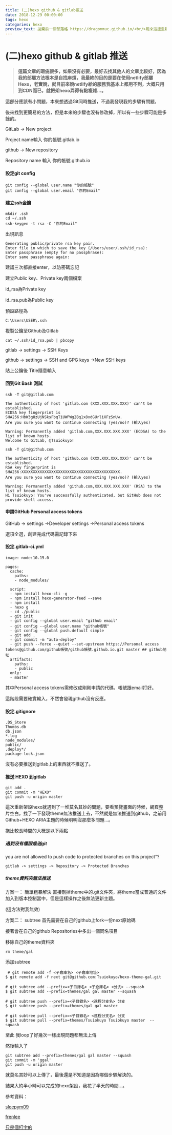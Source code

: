 ```yaml
---
title: (二)hexo github & gitlab推送
date: 2018-12-29 00:00:00
tags: hexo
categories: hexo
preview_text: 拋棄前一個部落格 https://dragonmuc.github.io/<br/>跑來這邊重新做一個@@
---
```


# (二)hexo github & gitlab 推送



> **這篇文章的瑕疵很多，如果沒有必要，最好去找其他人的文章比較好，因為我的部屬方法根本是自找麻煩，我最終的目的是要在使用netlify部屬Hexo，老實說，就目前來說netlify給的服務我基本上都用不到，大概只用到CDN而已，就把架hexo弄得有點複雜...。**



這部分應該有小問題，本來想透過Git同時推送，不過我發現我的步驟有問題，

後來找到更簡易的方法，但是本來的步驟也沒有修改掉，所以有一些步驟可能是多餘的。



GitLab -> New project

Project name輸入 你的帳號.gitlab.io



github -> New repository

Repository name 輸入 你的帳號.github.io



#### 設定git config

```
git config --global user.name "你的帳號"
git config --global user.email "你的Email"
```

#### 建立ssh金鑰

```
mkdir .ssh
cd ~/.ssh
ssh-keygen -t rsa -C "你的Email"
```

出現訊息

```
Generating public/private rsa key pair.
Enter file in which to save the key (/Users/user/.ssh/id_rsa): 
Enter passphrase (empty for no passphrase):
Enter same passphrase again:
```

建議三次都直接enter，以防密碼忘記

建立Public key、Private key兩個檔案

id_rsa為Private key

id_rsa.pub為Public key

預設路徑為

`C:\Users\USER\.ssh`

複製公鑰至Github及Gitlab

```
cat ~/.ssh/id_rsa.pub | pbcopy
```



gitlab -> settings -> SSH Keys

github -> settings -> SSH and GPG keys ->New SSH keys

貼上公鑰後 Title隨意輸入



#### 回到Git Bash 測試

`ssh -T git@gitlab.com`

```
The authenticity of host 'gitlab.com (XXX.XXX.XXX.XXX)' can't be established.
ECDSA key fingerprint is SHA256:HbW3g8zUjNSksFbqTiUWPWg2Bq1x8xdGUrliXFzSnUw.
Are you sure you want to continue connecting (yes/no)? (輸入yes)

Warning: Permanently added 'gitlab.com,XXX.XXX.XXX.XXX' (ECDSA) to the list of known hosts.
Welcome to GitLab, @Tsuiokuyo!

```

`ssh -T git@github.com`

```
The authenticity of host 'github.com (XXX.XXX.XXX.XXX)' can't be established.
RSA key fingerprint is SHA256:XXXXXXXXXXXXXXXXXXXXXXXXXXXXXXXXXXXXXXXXXXX.
Are you sure you want to continue connecting (yes/no)? (輸入yes)

Warning: Permanently added 'github.com,XXX.XXX.XXX.XXX' (RSA) to the list of known hosts.
Hi Tsuiokuyo! You've successfully authenticated, but GitHub does not provide shell access.

```



#### 申請GitHub Personal access tokens

GitHub -> settings ->Developer settings ->Personal access tokens

選項全選，創建完成代碼需記錄下來



#### 設定.gitlab-ci.yml

```
image: node:10.15.0

pages:
  cache:
    paths:
    - node_modules/

  script:
  - npm install hexo-cli -g
  - npm install hexo-generator-feed --save
  - npm install
  - hexo g
  - cd ./public
  - git init
  - git config --global user.email "github email"
  - git config --global user.name "github帳號"  
  - git config --global push.default simple
  - git add .
  - git commit -m "auto-deploy" 
  - git push --force --quiet --set-upstream https://Personal access tokens@github.com/github帳號/github帳號.github.io.git master ## github地址
  artifacts:
    paths:
    - public
  only:
  - master
```

其中Personal access tokens需修改成剛剛申請的代碼，帳號跟email打好。

這階段需要確實輸入，不然會發現github沒有反應。



#### 設定.gitignore

```
.DS_Store
Thumbs.db
db.json
*.log
node_modules/
public/
.deploy*/
package-lock.json
```

沒有必要推送到gitlab上的東西就不推送了。



#### 推送 HEXO 到gitlab

```
git add .
git commit -m "HEXO"
git push -u origin master
```



這次重新架設hexo就遇到了一堆莫名其妙的問題，要看預覽畫面的時候，網頁整片空白，找了一下發現theme無法推送上去，不然就是無法推送到github，之前用Github+HEXO ARIA主題的時候明明沒那麼多問題...。

拖比較長時間的大概是以下兩點

##### 遇到沒有權限推送git

you are not allowed to push code to protected branches on this project”?

`gitlab -> settings -> Repository -> Protected Branches`



##### theme資料夾無法推送

方案一： 簡單粗暴解決
直接刪掉theme中的.git文件夾，將theme當成普通的文件加入到版本控制當中，但是這樣操作之後無法更新主題。

(這方法對我無效)



方案二： subtree
首先需要在自己的github上fork一份next原始碼

接著會在自己的github Repositories中多出一個同名項目

移除自己的theme資料夾

```
rm theme/gal
```

添加subtree

```
 # git remote add -f <子倉庫名> <子倉庫地址>
$ git remote add -f next git@github.com:Tsuiokuyo/hexo-theme-gal.git

# git subtree add --prefix=<子目錄名> <子倉庫名> <分支> --squash
$ git subtree add --prefix=themes/gal gal master --squash
```



```
# git subtree push --prefix=<子目錄名> <遠程分支名> 分支
$ git subtree push --prefix=themes/gal gal master  

# git subtree pull --prefix=<子目錄名> <遠程分支名> 分支
$ git subtree pull --prefix=themes/Tsuiokuyo Tsuiokuyo master  --squash
```

至此 我loop了好幾次一樣出現問題都無法上傳

然後輸入了

```
git subtree add --prefix=themes/gal gal master --squash
git commit -m 'ggal'
git push -u origin master
```

就莫名其妙可以上傳了，最後還是不知道是因為哪個步驟解決的。

結果大約半小時可以完成的hexo架設，我花了半天的時間...。



參考資料：

[sleepym09](http://sleepym09.com/2018/08/24/Hexo%E5%A4%9A%E5%AE%A2%E6%88%B7%E7%AB%AF%E5%90%8C%E6%AD%A5%E9%97%AE%E9%A2%98/)

[frenlee](https://blog.frenlee.com/2016/11/hexo-gitlab-ci/)

[只是個打字的](https://blog.typeart.cc/Git%E5%9F%BA%E7%A4%8E%E8%A8%AD%E5%AE%9A/)


